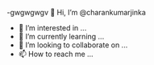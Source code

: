 -gwgwgwgv 👋 Hi, I’m @charankumarjinka
- 👀 I’m interested in ...
- 🌱 I’m currently learning ...
- 💞️ I’m looking to collaborate on ...
- 📫 How to reach me ...

<!---
charankumarjinka/charankumarjinka is a ✨ special ✨ repository because its `README.md` (this file) appears on your GitHub profile.
You can click the Preview link to take a look at your changes.
--->
